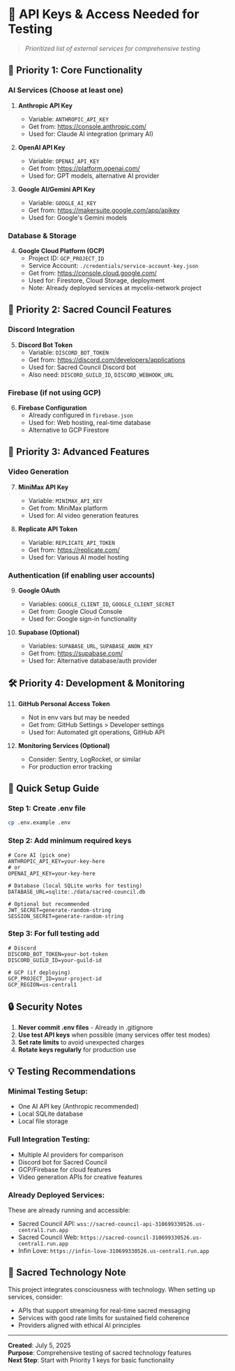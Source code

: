 # 🔑 API Keys & Access Needed for Testing

> *Prioritized list of external services for comprehensive testing*

## 🚀 Priority 1: Core Functionality

### AI Services (Choose at least one)
1. **Anthropic API Key** 
   - Variable: `ANTHROPIC_API_KEY`
   - Get from: https://console.anthropic.com/
   - Used for: Claude AI integration (primary AI)
   
2. **OpenAI API Key**
   - Variable: `OPENAI_API_KEY`
   - Get from: https://platform.openai.com/
   - Used for: GPT models, alternative AI provider

3. **Google AI/Gemini API Key**
   - Variable: `GOOGLE_AI_KEY`
   - Get from: https://makersuite.google.com/app/apikey
   - Used for: Google's Gemini models

### Database & Storage
4. **Google Cloud Platform (GCP)**
   - Project ID: `GCP_PROJECT_ID` 
   - Service Account: `./credentials/service-account-key.json`
   - Get from: https://console.cloud.google.com/
   - Used for: Firestore, Cloud Storage, deployment
   - Note: Already deployed services at mycelix-network project

## 🌟 Priority 2: Sacred Council Features

### Discord Integration
5. **Discord Bot Token**
   - Variable: `DISCORD_BOT_TOKEN`
   - Get from: https://discord.com/developers/applications
   - Used for: Sacred Council Discord bot
   - Also need: `DISCORD_GUILD_ID`, `DISCORD_WEBHOOK_URL`

### Firebase (if not using GCP)
6. **Firebase Configuration**
   - Already configured in `firebase.json`
   - Used for: Web hosting, real-time database
   - Alternative to GCP Firestore

## 🎨 Priority 3: Advanced Features

### Video Generation
7. **MiniMax API Key**
   - Variable: `MINIMAX_API_KEY`
   - Get from: MiniMax platform
   - Used for: AI video generation features

8. **Replicate API Token**
   - Variable: `REPLICATE_API_TOKEN`
   - Get from: https://replicate.com/
   - Used for: Various AI model hosting

### Authentication (if enabling user accounts)
9. **Google OAuth**
   - Variables: `GOOGLE_CLIENT_ID`, `GOOGLE_CLIENT_SECRET`
   - Get from: Google Cloud Console
   - Used for: Google sign-in functionality

10. **Supabase (Optional)**
    - Variables: `SUPABASE_URL`, `SUPABASE_ANON_KEY`
    - Get from: https://supabase.com/
    - Used for: Alternative database/auth provider

## 🛠️ Priority 4: Development & Monitoring

11. **GitHub Personal Access Token**
    - Not in env vars but may be needed
    - Get from: GitHub Settings > Developer settings
    - Used for: Automated git operations, GitHub API

12. **Monitoring Services (Optional)**
    - Consider: Sentry, LogRocket, or similar
    - For production error tracking

## 📝 Quick Setup Guide

### Step 1: Create .env file
```bash
cp .env.example .env
```

### Step 2: Add minimum required keys
```env
# Core AI (pick one)
ANTHROPIC_API_KEY=your-key-here
# or
OPENAI_API_KEY=your-key-here

# Database (local SQLite works for testing)
DATABASE_URL=sqlite:./data/sacred-council.db

# Optional but recommended
JWT_SECRET=generate-random-string
SESSION_SECRET=generate-random-string
```

### Step 3: For full testing add
```env
# Discord
DISCORD_BOT_TOKEN=your-bot-token
DISCORD_GUILD_ID=your-guild-id

# GCP (if deploying)
GCP_PROJECT_ID=your-project-id
GCP_REGION=us-central1
```

## 🔒 Security Notes

1. **Never commit .env files** - Already in .gitignore
2. **Use test API keys** when possible (many services offer test modes)
3. **Set rate limits** to avoid unexpected charges
4. **Rotate keys regularly** for production use

## 💡 Testing Recommendations

### Minimal Testing Setup:
- One AI API key (Anthropic recommended)
- Local SQLite database
- Local file storage

### Full Integration Testing:
- Multiple AI providers for comparison
- Discord bot for Sacred Council
- GCP/Firebase for cloud features
- Video generation APIs for creative features

### Already Deployed Services:
These are already running and accessible:
- Sacred Council API: `wss://sacred-council-api-310699330526.us-central1.run.app`
- Sacred Council Web: `https://sacred-council-310699330526.us-central1.run.app`
- Infin Love: `https://infin-love-310699330526.us-central1.run.app`

## 🌈 Sacred Technology Note

This project integrates consciousness with technology. When setting up services, consider:
- APIs that support streaming for real-time sacred messaging
- Services with good rate limits for sustained field coherence
- Providers aligned with ethical AI principles

---

**Created**: July 5, 2025  
**Purpose**: Comprehensive testing of sacred technology features  
**Next Step**: Start with Priority 1 keys for basic functionality